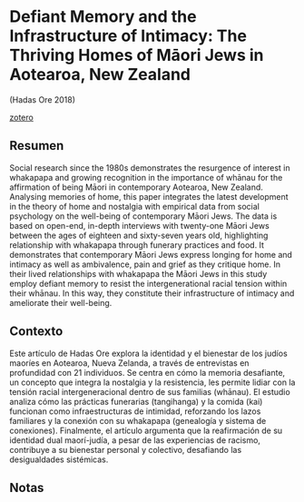 # Defiant Memory and the Infrastructure of Intimacy: The Thriving Homes of Māori Jews in Aotearoa, New Zealand 

(Hadas Ore 2018)

[zotero](zotero://select/items/@ore2018)

## Resumen

Social research since the 1980s demonstrates the resurgence of interest in whakapapa and growing recognition in the importance of whānau for the affirmation of being Māori in contemporary Aotearoa, New Zealand. Analysing memories of home, this paper integrates the latest development in the theory of home and nostalgia with empirical data from social psychology on the well-being of contemporary Māori Jews. The data is based on open-end, in-depth interviews with twenty-one Māori Jews between the ages of eighteen and sixty-seven years old, highlighting relationship with whakapapa through funerary practices and food. It demonstrates that contemporary Māori Jews express longing for home and intimacy as well as ambivalence, pain and grief as they critique home. In their lived relationships with whakapapa the Māori Jews in this study employ defiant memory to resist the intergenerational racial tension within their whānau. In this way, they constitute their infrastructure of intimacy and ameliorate their well-being.

## Contexto

Este artículo de Hadas Ore explora la identidad y el bienestar de los judíos maoríes en Aotearoa, Nueva Zelanda, a través de entrevistas en profundidad con 21 individuos. Se centra en cómo la memoria desafiante, un concepto que integra la nostalgia y la resistencia, les permite lidiar con la tensión racial intergeneracional dentro de sus familias (whānau). El estudio analiza cómo las prácticas funerarias (tangihanga) y la comida (kai) funcionan como infraestructuras de intimidad, reforzando los lazos familiares y la conexión con su whakapapa (genealogía y sistema de conexiones). Finalmente, el artículo argumenta que la reafirmación de su identidad dual maorí-judía, a pesar de las experiencias de racismo, contribuye a su bienestar personal y colectivo, desafiando las desigualdades sistémicas.

## Notas

<!--El libro se estructura en-->

<!--Estructura conceptual:-->

<!--Argumentos generales:-->

